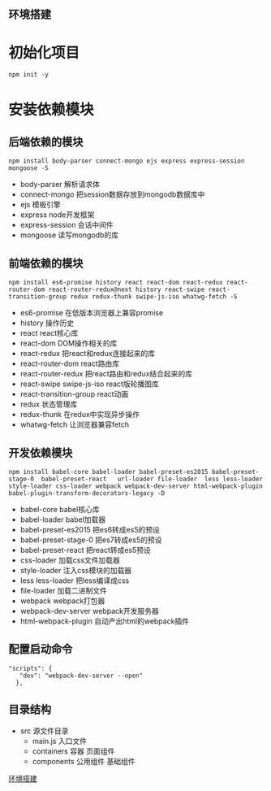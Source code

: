 ## 环境搭建
# 初始化项目
```
npm init -y
```

# 安装依赖模块
## 后端依赖的模块
```
npm install body-parser connect-mongo ejs express express-session mongoose -S
```
- body-parser 解析请求体
- connect-mongo 把session数据存放到mongodb数据库中
- ejs 模板引擎
- express node开发框架
- express-session 会话中间件
- mongoose 读写mongodb的库

## 前端依赖的模块
```
npm install es6-promise history react react-dom react-redux react-router-dom react-router-redux@next history react-swipe react-transition-group redux redux-thunk swipe-js-iso whatwg-fetch -S
```
- es6-promise 在低版本浏览器上兼容promise
- history 操作历史
- react react核心库
- react-dom DOM操作相关的库
- react-redux 把react和redux连接起来的库
- react-router-dom react路由库
- react-router-redux 把react路由和redux结合起来的库
- react-swipe swipe-js-iso react版轮播图库
- react-transition-group react动画
- redux 状态管理库
- redux-thunk  在redux中实现异步操作
- whatwg-fetch 让浏览器兼容fetch

## 开发依赖模块
```
npm install babel-core babel-loader babel-preset-es2015 babel-preset-stage-0  babel-preset-react   url-loader file-loader  less less-loader style-loader css-loader webpack webpack-dev-server html-webpack-plugin babel-plugin-transform-decorators-legacy -D
```
- babel-core babel核心库
- babel-loader babel加载器
- babel-preset-es2015 把es6转成es5的预设
- babel-preset-stage-0 把es7转成es5的预设
- babel-preset-react 把react转成es5预设
- css-loader 加载css文件加载器
- style-loader 注入css模块的加载器
- less less-loader 把less编译成css
- file-loader 加载二进制文件
- webpack webpack打包器
- webpack-dev-server webpack开发服务器
- html-webpack-plugin 自动产出html的webpack插件

##  配置启动命令
```
"scripts": {
   "dev": "webpack-dev-server --open"
  },
```
## 目录结构
- src 源文件目录
  - main.js 入口文件
  - containers 容器 页面组件
  - components 公用组件 基础组件

[环境搭建](https://github.com/zhufengnodejs/zfpxapp/commit/5afc20a14227e1bb1471ef147bc268ef3bae9117)